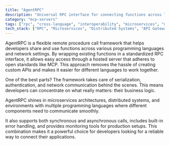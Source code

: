```yaml
---
title: "AgentRPC"
description: "Universal RPC interface for connecting functions across languages and network boundaries"
category: "mcp-servers"
tags: ["rpc", "cross-language", "interoperability", "microservices", "distributed systems", "error handling", "monitoring"]
tech_stack: ["RPC", "Microservices", "Distributed Systems", "API Gateway", "Cross-language Integration", "Serialization", "Authentication", "Network Communication"]
---
```


AgentRPC is a flexible remote procedure call framework that helps developers share and use functions across various programming languages and network settings. By wrapping existing functions in a standardized RPC interface, it allows easy access through a hosted server that adheres to open standards like MCP. This approach removes the hassle of creating custom APIs and makes it easier for different languages to work together.

One of the best parts? The framework takes care of serialization, authentication, and network communication behind the scenes. This means developers can concentrate on what really matters: their business logic.

AgentRPC shines in microservices architectures, distributed systems, and environments with multiple programming languages where different components need to communicate smoothly.

It also supports both synchronous and asynchronous calls, includes built-in error handling, and provides monitoring tools for production setups. This combination makes it a powerful choice for developers looking for a reliable way to connect their applications.